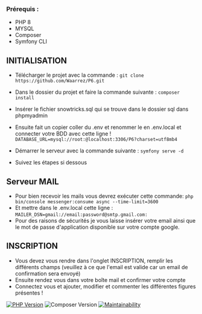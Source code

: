 ### Prérequis :
- PHP 8
- MYSQL
- Composer
- Symfony CLI

## INITIALISATION

- Télécharger le projet avec la commande : ``` git clone https://github.com/Waarrez/P6.git ```
- Dans le dossier du projet et faire la commande suivante : ``` composer install ```

- Insérer le fichier snowtricks.sql qui se trouve dans le dossier sql dans phpmyadmin
- Ensuite fait un copier coller du .env et renommer le en .env.local et connecter votre BDD avec cette ligne ! ``` DATABASE_URL=mysql://root:@localhost:3306/P6?charset=utf8mb4 ```
- Démarrer le serveur avec la commande suivante : ``` symfony serve -d ```
- Suivez les étapes si dessous

## Serveur MAIL
- Pour bien recevoir les mails vous devrez exécuter cette commande: ``` php bin/console messenger:consume async --time-limit=3600 ```
- Et mettre dans le .env.local cette ligne : ``` MAILER_DSN=gmail://email:password@smtp.gmail.com: ```
- Pour des raisons de sécurités je vous laisse insérer votre email ainsi que le mot de passe d'application disponible sur votre compte google.

## INSCRIPTION
- Vous devez vous rendre dans l'onglet INSCRIPTION, remplir les différents champs (veuillez à ce que l'email est valide car un email de confirmation sera envoyé)
- Ensuite rendez vous dans votre boîte mail et confirmer votre compte
- Connectez vous et ajouter, modifier et commenter les différentes figures présentes !

[![PHP Version](https://img.shields.io/badge/php-8.0-blue)](https://www.php.net/releases/8.0/en.php)
![Composer Version](https://img.shields.io/badge/Composer-2.6.6-blue)
[![Maintainability](https://api.codeclimate.com/v1/badges/79025237c78b49081758/maintainability)](https://codeclimate.com/github/Waarrez/P6/maintainability)

